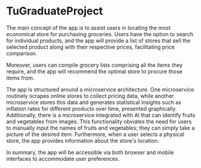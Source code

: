 # TuGraduateProject

The main concept of the app is to assist users in locating the most economical store for purchasing groceries. Users have the option to search for individual products, and the app will provide a list of stores that sell the selected product along with their respective prices, facilitating price comparison.

Moreover, users can compile grocery lists comprising all the items they require, and the app will recommend the optimal store to procure those items from.

The app is structured around a microservice architecture. One microservice routinely scrapes online stores to collect pricing data, while another microservice stores this data and generates statistical insights such as inflation rates for different products over time, presented graphically. Additionally, there is a microservice integrated with AI that can identify fruits and vegetables from images. This functionality obviates the need for users to manually input the names of fruits and vegetables; they can simply take a picture of the desired item. Furthermore, when a user selects a physical store, the app provides information about the store's location.

In summary, the app will be accessible via both browser and mobile interfaces to accommodate user preferences.
